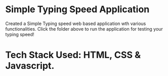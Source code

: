 # Simple Typing Speed Application
 Created a Simple Typing speed web based application wth various functionalities. Click the folder above to run the application for testing your typing speed!

# Tech Stack Used: HTML, CSS & Javascript. 
